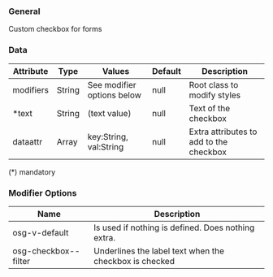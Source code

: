 ### General

Custom checkbox for forms

### Data

| Attribute | Type   | Values                     | Default | Description                             |
| --------- | ------ | -------------------------- | ------- | --------------------------------------- |
| modifiers | String | See modifier options below | null    | Root class to modify styles             |
| \*text    | String | (text value)               | null    | Text of the checkbox                    |
| dataattr  | Array  | key:String, val:String     | null    | Extra attributes to add to the checkbox |

(\*) mandatory

### Modifier Options

| Name                 | Description                                            |
| -------------------- | ------------------------------------------------------ |
| osg-v-default        | Is used if nothing is defined. Does nothing extra.     |
| osg-checkbox--filter | Underlines the label text when the checkbox is checked |
